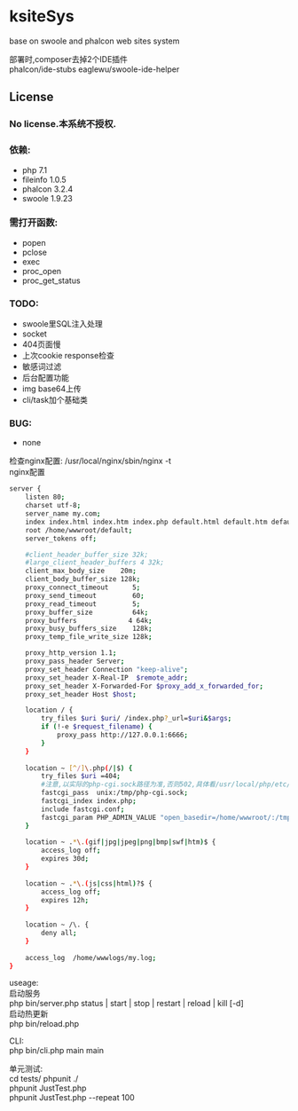 # ksiteSys
base on swoole and phalcon web sites system  
  

部署时,composer去掉2个IDE插件  
phalcon/ide-stubs
eaglewu/swoole-ide-helper  

License
-------
### No license.本系统不授权.  


### 依赖: 
- php 7.1  
- fileinfo 1.0.5  
- phalcon 3.2.4  
- swoole 1.9.23  

### 需打开函数:  
- popen  
- pclose  
- exec  
- proc_open
- proc_get_status



### TODO:  
- swoole里SQL注入处理  
- socket  
- 404页面慢  
- 上次cookie response检查   
- 敏感词过滤  
- 后台配置功能  
- img base64上传  
- cli/task加个基础类  


### BUG:  
- none




检查nginx配置: /usr/local/nginx/sbin/nginx -t  
nginx配置  
``` bash
server {
    listen 80;
    charset utf-8;
    server_name my.com;
    index index.html index.htm index.php default.html default.htm default.php;
    root /home/wwwroot/default;
    server_tokens off;

    #client_header_buffer_size 32k;
    #large_client_header_buffers 4 32k;
    client_max_body_size    20m;
    client_body_buffer_size 128k;
    proxy_connect_timeout      5;
    proxy_send_timeout         60;
    proxy_read_timeout         5;
    proxy_buffer_size          64k;
    proxy_buffers             4 64k;
    proxy_busy_buffers_size    128k;
    proxy_temp_file_write_size 128k;

    proxy_http_version 1.1;
    proxy_pass_header Server;
    proxy_set_header Connection "keep-alive";
    proxy_set_header X-Real-IP  $remote_addr;
    proxy_set_header X-Forwarded-For $proxy_add_x_forwarded_for;
    proxy_set_header Host $host;

    location / {
        try_files $uri $uri/ /index.php?_url=$uri&$args;
        if (!-e $request_filename) {
            proxy_pass http://127.0.0.1:6666;
        }
    }
    
    location ~ [^/]\.php(/|$) {
        try_files $uri =404;
        #注意,以实际的php-cgi.sock路径为准,否则502,具体看/usr/local/php/etc/php-fpm.conf
        fastcgi_pass  unix:/tmp/php-cgi.sock;
        fastcgi_index index.php;
        include fastcgi.conf;
        fastcgi_param PHP_ADMIN_VALUE "open_basedir=/home/wwwroot/:/tmp/:/proc/";
    }
    
    location ~ .*\.(gif|jpg|jpeg|png|bmp|swf|htm)$ {
        access_log off;
        expires 30d;
    }
    
    location ~ .*\.(js|css|html)?$ {
        access_log off;
        expires 12h;
    }
    
    location ~ /\. {
        deny all;
    }
    
    access_log  /home/wwwlogs/my.log;
}
```

useage:  
启动服务  
php bin/server.php status | start | stop | restart | reload | kill [-d]  
启动热更新  
php bin/reload.php  

CLI:  
php bin/cli.php main main  

单元测试:  
cd tests/
phpunit ./  
phpunit JustTest.php  
phpunit JustTest.php  --repeat 100 

